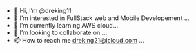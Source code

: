 - 👋 Hi, I’m @dreking11
- 👀 I’m interested in FullStack web and Mobile Developement ...
- 🌱 I’m currently learning AWS cloud...
- 💞️ I’m looking to collaborate on ...
- 📫 How to reach me dreking21@icloud.com ...

<!---
dreking11/dreking11 is a ✨ special ✨ repository because its `README.md` (this file) appears on your GitHub profile.
You can click the Preview link to take a look at your changes.
--->
